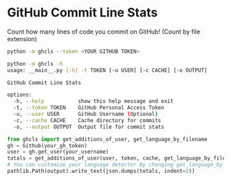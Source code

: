# GitHub Commit Line Stats

Count how many lines of code you commit on GitHub! (Count by file extension)

```sh
python -m ghcls --token <YOUR GITHUB TOKEN>
```

```sh
python -m ghcls -h
usage: __main__.py [-h] -t TOKEN [-u USER] [-c CACHE] [-o OUTPUT]

GitHub Commit Line Stats

options:
  -h, --help           show this help message and exit
  -t, --token TOKEN    GitHub Personal Access Token
  -u, --user USER      GitHub Username (Optional)
  -c, --cache CACHE    Cache directory for commits
  -o, --output OUTPUT  Output file for commit stats

```

```python
from ghcls import get_additions_of_user, get_language_by_filename
gh = Github(your_gh_token)
user = gh.get_user(your_username)
totals = get_additions_of_user(user, token, cache, get_language_by_filename)
# You can customize your language detector by changing get_language_by_filename
pathlib.Path(output).write_text(json.dumps(totals, indent=2))
```